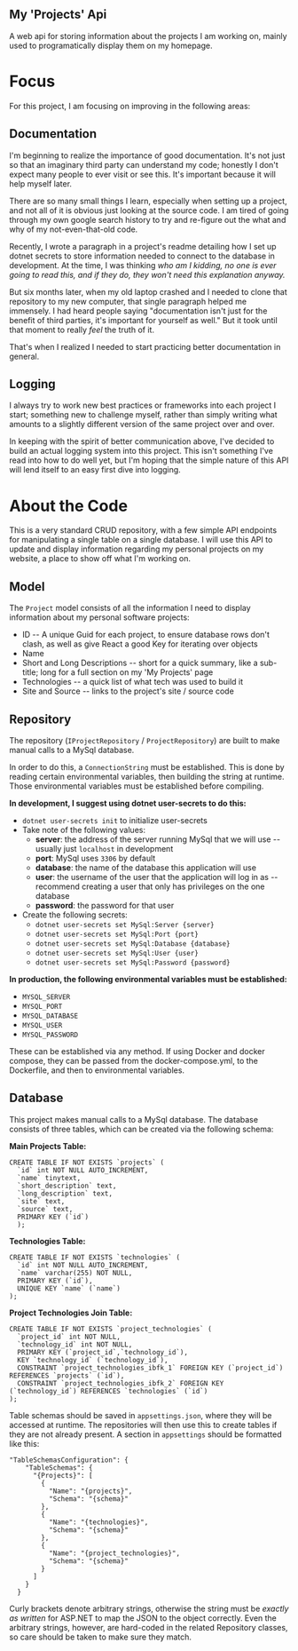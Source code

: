 ## My 'Projects' Api

A web api for storing information about the projects I am working on, mainly used to programatically display them on my homepage.

# Focus
For this project, I am focusing on improving in the following areas:

## Documentation
I'm beginning to realize the importance of good documentation. It's not just so that an imaginary third party can understand my code; honestly I don't expect many people to ever visit or see this. It's important because it will help myself later.

There are so many small things I learn, especially when setting up a project, and not all of it is obvious just looking at the source code. I am tired of going through my own google search history to try and re-figure out the what and why of my not-even-that-old code.

Recently, I wrote a paragraph in a project's readme detailing how I set up dotnet secrets to store information needed to connect to the database in development. At the time, I was thinking *who am I kidding, no one is ever going to read this, and if they do, they won't need this explanation anyway.*

But six months later, when my old laptop crashed and I needed to clone that repository to my new computer, that single paragraph helped me immensely. I had heard people saying "documentation isn't just for the benefit of third parties, it's important for yourself as well." But it took until that moment to really *feel* the truth of it.

That's when I realized I needed to start practicing better documentation in general.

## Logging

I always try to work new best practices or frameworks into each project I start; something new to challenge myself, rather than simply writing what amounts to a slightly different version of the same project over and over.

In keeping with the spirit of better communication above, I've decided to build an actual logging system into this project. This isn't something I've read into how to do well yet, but I'm hoping that the simple nature of this API will lend itself to an easy first dive into logging.

# About the Code

This is a very standard CRUD repository, with a few simple API endpoints for manipulating a single table on a single database. I will use this API to update and display information regarding my personal projects on my website, a place to show off what I'm working on.

## Model

The `Project` model consists of all the information I need to display information about my personal software projects:

- ID -- A unique Guid for each project, to ensure database rows don't clash, as well as give React a good Key for iterating over objects
- Name
- Short and Long Descriptions -- short for a quick summary, like a sub-title; long for a full section on my 'My Projects' page
- Technologies -- a quick list of what tech was used to build it
- Site and Source -- links to the project's site / source code

## Repository

The repository (`IProjectRepository` / `ProjectRepository`) are built to make manual calls to a MySql database.

In order to do this, a `ConnectionString` must be established. This is done by reading certain environmental variables, then building the string at runtime. Those environmental variables must be established before compiling.

**In development, I suggest using dotnet user-secrets to do this:**
- `dotnet user-secrets init` to initialize user-secrets
- Take note of the following values:
    - **server**: the address of the server running MySql that we will use -- usually just `localhost` in development
    - **port**: MySql uses `3306` by default
    - **database**: the name of the database this application will use
    - **user**: the username of the user that the application will log in as -- recommend creating a user that only has privileges on the one database
    - **password**: the password for that user
- Create the following secrets:
    - `dotnet user-secrets set MySql:Server {server}`
    - `dotnet user-secrets set MySql:Port {port}`
    - `dotnet user-secrets set MySql:Database {database}`
    - `dotnet user-secrets set MySql:User {user}`
    - `dotnet user-secrets set MySql:Password {password}`

**In production, the following environmental variables must be established:**

- `MYSQL_SERVER`
- `MYSQL_PORT`
- `MYSQL_DATABASE`
- `MYSQL_USER`
- `MYSQL_PASSWORD`

These can be established via any method. If using Docker and docker compose, they can be passed from the docker-compose.yml, to the Dockerfile, and then to environmental variables.

## Database

This project makes manual calls to a MySql database. The database consists of three tables, which can be created via the following schema:

**Main Projects Table:**

```
CREATE TABLE IF NOT EXISTS `projects` (
  `id` int NOT NULL AUTO_INCREMENT,
  `name` tinytext,
  `short_description` text,
  `long_description` text,
  `site` text,
  `source` text,
  PRIMARY KEY (`id`)
  );
```

**Technologies Table:**

```
CREATE TABLE IF NOT EXISTS `technologies` (
  `id` int NOT NULL AUTO_INCREMENT,
  `name` varchar(255) NOT NULL,
  PRIMARY KEY (`id`),
  UNIQUE KEY `name` (`name`)
);
```

**Project Technologies Join Table:**
```
CREATE TABLE IF NOT EXISTS `project_technologies` (
  `project_id` int NOT NULL,
  `technology_id` int NOT NULL,
  PRIMARY KEY (`project_id`,`technology_id`),
  KEY `technology_id` (`technology_id`),
  CONSTRAINT `project_technologies_ibfk_1` FOREIGN KEY (`project_id`) REFERENCES `projects` (`id`),
  CONSTRAINT `project_technologies_ibfk_2` FOREIGN KEY (`technology_id`) REFERENCES `technologies` (`id`)
);
```

Table schemas should be saved in `appsettings.json`, where they will be accessed at runtime. The repositories will then use this to create tables if they are not already present. A section in `appsettings` should be formatted like this:

```
"TableSchemasConfiguration": {
    "TableSchemas": {
      "{Projects}": [
        {
          "Name": "{projects}",
          "Schema": "{schema}"
        },
        {
          "Name": "{technologies}",
          "Schema": "{schema}"
        },
        {
          "Name": "{project_technologies}",
          "Schema": "{schema}"
        }
      ]
    }
  }
```

Curly brackets denote arbitrary strings, otherwise the string must be *exactly as written* for ASP.NET to map the JSON to the object correctly. Even the arbitrary strings, however, are hard-coded in the related Repository classes, so care should be taken to make sure they match.
